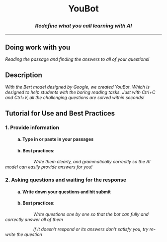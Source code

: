 # <p align="center"> YouBot </p>

### <p align="center"> *Redefine what you call learning with AI* </p>

<hr>

## Doing work with you
*Reading the passage and finding the answers to all of your questions!*

## Description
*With the Bert model designed by Google, we created YouBot. Which is designed to help students with the boring reading tasks. Just with Ctrl+C and Ctrl+V, all the challenging questions are solved within seconds!*

## Tutorial for Use and Best Practices
### 1. Provide information
#### $~~~~~~~~~~~$ a. Type in or paste in your passages
#### $~~~~~~~~~~~$ b. Best practices: 
$~~~~~~~~~~~~~~~~~~~~~~$ *Write them clearly, and grammatically correctly so the AI model can easily provide answers for you!*

### 2. Asking questions and waiting for the response
#### $~~~~~~~~~~~$ a. Write down your questions and hit submit

#### $~~~~~~~~~~~$ b. Best practices: 
$~~~~~~~~~~~~~~~~~~~~~~$ *Write questions one by one so that the bot can fully and correctly answer all of them*

$~~~~~~~~~~~~~~~~~~~~~~$ *If it doesn't respond or its answers don't satisfy you, try re-write the question*
